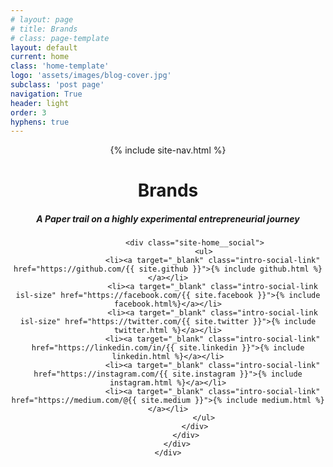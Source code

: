 ```yaml
---
# layout: page
# title: Brands
# class: page-template
layout: default
current: home
class: 'home-template'
logo: 'assets/images/blog-cover.jpg'
subclass: 'post page'
navigation: True
header: light
order: 3
hyphens: true
---
```


<!-- < default -->
<!-- <header class="site-header outer {% if page.cover or site.cover %}" style="background-image:  url({{ site.baseurl }}{% if page.cover %}{{ page.cover }}{% elsif site.cover %}{{ site.cover }}{% endif %}) {% else %}no-cover{% endif %}"> -->

<header>
    <div class="outer">
        {% include site-nav.html %}
    </div>
    <div class="inner">
        <div>
            <div class="site-home__content">
                <h1>Brands</h1>
                <h5 class="site-description-home">A Paper trail on a highly experimental entrepreneurial journey</h5>
                
                <div class="site-home__social">
                    <ul>
                        <li><a target="_blank" class="intro-social-link" href="https://github.com/{{ site.github }}">{% include github.html %}</a></li>
                        <li><a target="_blank" class="intro-social-link isl-size" href="https://facebook.com/{{ site.facebook }}">{% include facebook.html%}</a></li>
                        <li><a target="_blank" class="intro-social-link isl-size" href="https://twitter.com/{{ site.twitter }}">{% include twitter.html %}</a></li>
                        <li><a target="_blank" class="intro-social-link" href="https://linkedin.com/in/{{ site.linkedin }}">{% include linkedin.html %}</a></li>
                        <li><a target="_blank" class="intro-social-link" href="https://instagram.com/{{ site.instagram }}">{% include instagram.html %}</a></li>
                        <li><a target="_blank" class="intro-social-link" href="https://medium.com/@{{ site.medium }}">{% include medium.html %}</a></li>
                    </ul>
                </div>
            </div>
        </div>
    </div>
</header>